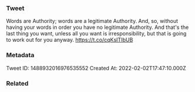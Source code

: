 ### Tweet
Words are Authority; words are a legitimate Authority. And, so, without having your words in order you have no legitimate Authority. And that's the last thing you want, unless all you want is irresponsibility, but that is going to work out for you anyway. https://t.co/cqKsITIbUB

### Metadata
Tweet ID: 1488932016976535552
Created At: 2022-02-02T17:47:10.000Z

### Related

